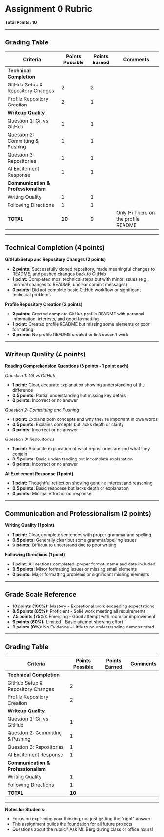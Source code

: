 # Assignment 0 Rubric
**Total Points: 10**

---

## Grading Table

| Criteria | Points Possible | Points Earned | Comments |
|----------|----------------|---------------|----------|
| **Technical Completion** | | | |
| GitHub Setup & Repository Changes | 2 |2  | |
| Profile Repository Creation | 2 | 1 | |
| **Writeup Quality** | | | |
| Question 1: Git vs GitHub | 1 | 1 | |
| Question 2: Committing & Pushing | 1 | 1 | |
| Question 3: Repositories | 1 | 1 | |
| AI Excitement Response | 1 | 1 | |
| **Communication & Professionalism** | | | |
| Writing Quality | 1 | 1 | |
| Following Directions | 1 | 1 | |
| **TOTAL** | **10** | 9 | Only Hi There on the profile README |

---

## Technical Completion (4 points)

**GitHub Setup and Repository Changes (2 points)**
- **2 points:** Successfully cloned repository, made meaningful changes to README, and pushed changes back to GitHub
- **1 point:** Completed most technical steps but with minor issues (e.g., minimal changes to README, unclear commit messages)
- **0 points:** Did not complete basic GitHub workflow or significant technical problems

**Profile Repository Creation (2 points)**
- **2 points:** Created complete GitHub profile README with personal information, interests, and good formatting
- **1 point:** Created profile README but missing some elements or poor formatting
- **0 points:** No profile README created or link doesn't work

---

## Writeup Quality (4 points)

**Reading Comprehension Questions (3 points - 1 point each)**

*Question 1: Git vs GitHub*
- **1 point:** Clear, accurate explanation showing understanding of the difference
- **0.5 points:** Partial understanding but missing key details
- **0 points:** Incorrect or no answer

*Question 2: Committing and Pushing*
- **1 point:** Explains both concepts and why they're important in own words
- **0.5 points:** Explains concepts but lacks depth or clarity
- **0 points:** Incorrect or no answer

*Question 3: Repositories*
- **1 point:** Accurate explanation of what repositories are and what they contain
- **0.5 points:** Basic understanding but incomplete explanation
- **0 points:** Incorrect or no answer

**AI Excitement Response (1 point)**
- **1 point:** Thoughtful reflection showing genuine interest and reasoning
- **0.5 points:** Basic response but lacks depth or explanation
- **0 points:** Minimal effort or no response

---

## Communication and Professionalism (2 points)

**Writing Quality (1 point)**
- **1 point:** Clear, complete sentences with proper grammar and spelling
- **0.5 points:** Generally clear but some grammar/spelling issues
- **0 points:** Difficult to understand due to poor writing

**Following Directions (1 point)**
- **1 point:** All sections completed, proper format, name and date included
- **0.5 points:** Minor formatting issues or missing small elements
- **0 points:** Major formatting problems or significant missing elements

---

## Grade Scale Reference
- **10 points (100%):** Mastery - Exceptional work exceeding expectations
- **8.5 points (85%):** Proficient - Solid work meeting all requirements
- **7.5 points (75%):** Emerging - Good attempt with room for improvement
- **6 points (60%):** Limited - Basic attempt showing effort
- **0 points (0%):** No Evidence - Little to no understanding demonstrated

---

## Grading Table

| Criteria | Points Possible | Points Earned | Comments |
|----------|----------------|---------------|----------|
| **Technical Completion** | | | |
| GitHub Setup & Repository Changes | 2 | | |
| Profile Repository Creation | 2 | | |
| **Writeup Quality** | | | |
| Question 1: Git vs GitHub | 1 | | |
| Question 2: Committing & Pushing | 1 | | |
| Question 3: Repositories | 1 | | |
| AI Excitement Response | 1 | | |
| **Communication & Professionalism** | | | |
| Writing Quality | 1 | | |
| Following Directions | 1 | | |
| **TOTAL** | **10** | | |

---

**Notes for Students:**
- Focus on explaining your thinking, not just getting the "right" answer
- This assignment builds the foundation for all future projects
- Questions about the rubric? Ask Mr. Berg during class or office hours!